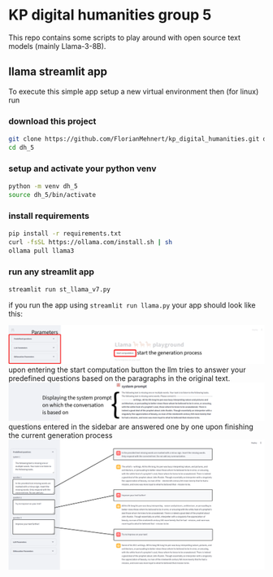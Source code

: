 # KP digital humanities group 5
This repo contains some scripts to play around with open source text models (mainly Llama-3-8B).

## llama streamlit app
To execute this simple app setup a new virtual environment then (for linux) run 

### download this project
```bash
git clone https://github.com/FlorianMehnert/kp_digital_humanities.git dh_5
cd dh_5
```

### setup and activate your python venv
```bash
python -m venv dh_5
source dh_5/bin/activate
```

### install requirements
```bash
pip install -r requirements.txt
curl -fsSL https://ollama.com/install.sh | sh
ollama pull llama3
```

### run any streamlit app
```bash
streamlit run st_llama_v7.py
```

if you run the app using `streamlit run llama.py` your app should look like this:

![app startup](images/v6_top_annotated.png)
upon entering the start computation button the llm tries to answer your predefined questions based on the paragraphs in the original text.
![system prompt](images/v6_system_prompt_annotated.png)
questions entered in the sidebar are answered one by one upon finishing the current generation process
![system prompt](images/v6_answering_annotated.png)
